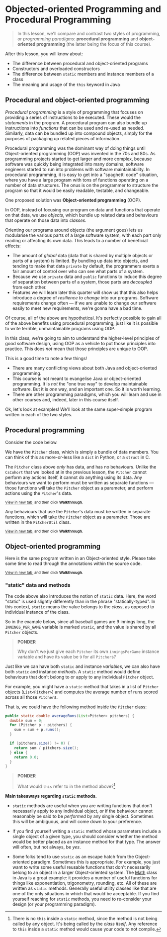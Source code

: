 # Objected-oriented Programming and Procedural Programming

> In this lesson, we'll compare and contrast two styles of programming, or *programming paradigms*: **procedural programming** and **object-oriented programming** (the latter being the focus of this course).

After this lesson, you will know about:

- The difference between procedural and object-oriented programs
- Constructors and overloaded constructors
- The difference between `static` members and instance members of a class
- The meaning and usage of the `this` keyword in Java

## Procedural and object-oriented programming

*Procedural programming* is a style of programming that focuses on providing a series of instructions to be executed.
These would the *statements* in the program.
A procedural program can also bundle up instructions into *functions* that can be used and re-used as needed.
Similarly, data can be bundled up into compound objects, simply for the purposes of packaging up related pieces of information.

Procedural programming was the dominant way of doing things until Object-oriented programming (OOP) was invented in the 70s and 80s.
As programming projects started to get larger and more complex, because software was quickly being integrated into many domains, software engineers started to run into problems with software maintainability.
In procedural programming, it is easy to get into a "spaghetti code" situation, where you have a large program with tons of functions operating on a number of data structures.
The onus is on the programmer to structure the program so that it would be easily readable, testable, and changeable.

One proposed solution was **Object-oriented programming** (OOP).

In OOP, instead of focusing our program on data and functions that operate on that data, we use *objects*, which bundle up related data and behaviours that operate on those data into *classes*.

Orienting our programs around objects (the argument goes) lets us modularise the various parts of a large software system, with each part only reading or affecting its own data. This leads to a number of beneficial effects:

- The amount of *global* data (data that is shared by multiple objects or parts of a system) is limited. By bundling up data into objects, and tending to make that data `private` by default, the programmers exerts a fair amount of control over who can see what parts of a system.
- Because we use `private` data and `public` functions to induce this degree of separation between parts of a system, those parts are *decoupled* from each other.
- Features we will learn later this quarter will show us that this also helps introduce a degree of *resilience to change* into our programs. Software requirements change often — if we are unable to change our software easily to meet new requirements, we're gonna have a bad time.

Of course, all of the above are hypothetical. It's perfectly possible to gain all of the above benefits using procedural programming, just like it is possible to write terrible, unmaintainable programs using OOP.

In this class, we're going to aim to understand the higher-level principles of good software design, using OOP as a vehicle to put those principles into practice.
This does *not* mean that those principles are unique to OOP.

This is a good time to note a few things!

- There are many conflicting views about both Java and object-oriented programming.
- This course is not meant to evangelise Java or object-oriented programming. It is *not* the "one true way" to develop maintainable software. But it is *one* way, and an important one. So it is worth learning.
- There are other programming paradigms, which you will learn and use in other courses and, indeed, later in this course itself.

Ok, let's look at examples! We'll look at the same super-simple program written in each of the two styles.

## Procedural programming

Consider the code below.

We have the `Pitcher` class, which is simply a bundle of data members. You can think of this as more-or-less like a `dict` in Python, or a `struct` in C.

The `Pitcher` class above *only* has data, and has no behaviours.
Unlike the `CsCohort` that we looked at in the previous lesson, the `Pitcher` cannot perform any actions itself, it cannot do anything using its data.
Any behaviours we want to perform must be written as separate functions — those functions will take the `Pitcher` object as a parameter, and perform actions using the `Pitcher`'s data.

<p>
<div style="width: 100%; margin: auto;">
  <small>
    <a href="PitcherProc.html" target="_blank">
      View in new tab
    </a>
    &nbsp;and then click <b>Walkthrough</b>.
  </small>
  <br/>
  <object data="PitcherProc.html" width="100%" height="500px"></object>
</div>
</p>


Any behaviours that use the `Pitcher`'s data must be written in separate functions, which will take the `Pitcher` object as a parameter. Those are written in the `PitcherUtil` class.

<p>
<div style="width: 100%; margin: auto;">
  <small>
    <a href="PitcherProcUtil.html" target="_blank">
      View in new tab
    </a>
    &nbsp;and then click <b>Walkthrough</b>.
  </small>
  <br/>
  <object data="PitcherProcUtil.html" width="100%" height="350px"></object>
</div>
</p>


## Object-oriented programming

Here is the same program written in an Object-oriented style. Please take some time to read through the annotations within the source code.

<p>
<div style="width: 100%; margin: auto;">
  <small>
    <a href="Pitcher.html" target="_blank">
      View in new tab
    </a>
    &nbsp;and then click <b>Walkthrough</b>.
  </small>
  <br/>
  <object data="Pitcher.html" width="100%" height="1200px"></object>
</div>
</p>


### "static" data and methods

The code above also introduces the notion of `static` data.
Here, the word "static" is used slightly differently than in the phrase "statically-typed".
In this context, `static` means the value belongs to the _class_, as opposed to individual instance of the class.

So in the example below, since all baseball games are 9 innings long, the `INNINGS_PER_GAME` variable is marked `static`, and the value is shared by all `Pitcher` objects.

> **PONDER**
>
> Why don't we just give each `Pitcher` its own `inningsPerGame` instance variable and have its value be `9` for all `Pitcher`s?

Just like we can have both `static` and instance _variables_, we can also have both `static` and instance _methods_.
A `static` method would define behaviours that don't belong to or apply to any individual `Pitcher` object.

For example, you might have a `static` method that takes in a list of `Pitcher` objects (`List<Pitcher>`) and computes the average number of runs scored across all those `Pitcher`s.

That is, we could have the following method inside the `Pitcher` class:

```java
public static double averageRuns(List<Pitcher> pitchers) {
  double sum = 0;
  for (Pitcher p : pitchers) {
    sum = sum + p.runs();
  }

  if (pitchers.size() != 0) {
    return sum / pitchers.size();
  } else {
    return 0.0;
  }
}
```
> **PONDER**
>
> What would `this` refer to in the method above?[^this]


[^this]: There is no `this` inside a `static` method, since the method is not being called by any object. It's being called by the _class itself_. Any reference to `this` inside a `static` method would cause your code to not compile.

**Main takeaways regarding `static` methods.**

- `static` methods are useful when you are writing functions that don't necessarily apply to any individual object, or if the behaviour cannot reasonably be said to be _performed_ by any single object. Sometimes this will be ambiguous, and will come down to your preference.

- If you find yourself writing a `static` method whose parameters include a single object of a given type, you should consider whether the method would be better placed as an instance method for that type. The answer will often, but not always, be _yes_.

- Some folks tend to use `static` as an escape hatch from the Object-oriented paradigm. Sometimes this is appropriate. For example, you just want to write some useful reusable functions that don't necessarily belong to an object in a larger Object-oriented system. The [Math](https://docs.oracle.com/en/java/javase/21/docs/api/java.base/java/lang/Math.html) class in Java is a great example: it provides a number of useful functions for things like exponentiation, trigonometry, rounding, etc. All of these are written as `static` methods. Generally useful utility classes like that are one of the only situations in which that would be acceptable. If you find yourself reaching for `static` methods, you need to re-consider your design (or your programming paradigm).
